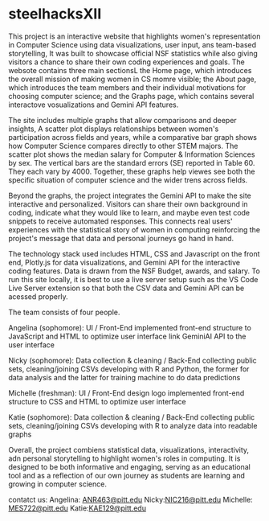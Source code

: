 # steelhacksXII
This project is an interactive website that highlights women's representation in Computer Science using data visualizations, user input, ans team-based storytelling, It was built to showcase official NSF statistics while also giving visitors a chance to share their own coding experiences and goals. The websote contains three main sectionsL the Home page, which introduces the overall mission of making women in CS momre visible; the About page, which introduces the team members and their individual motivations for choosing computer science; and the Graphs page, which contains several interactove vosualizations and Gemini API features.

The site includes multiple graphs that allow comparisons and deeper insights, A scatter plot displays relationships between women's participation across fields and years, while a comparative bar graph shows how Computer Science compares directly to other STEM majors. The scatter plot shows the median salary for Computer & Information Sciences by sex. The vertical bars are the standard errors (SE) reported in Table 60. They each vary by 4000. Together, these graphs help viewes see both the specific situation of computer science and the wider trens across fields.

Beyond the graphs, the project integrates the Gemini API to make the site interactive and personalized. Visitors can share their own background in coding, indicate what they would like to learn, and maybe even test code snippets to receive automated responses. This connects real users' experiences with the statistical story of women in computing reinforcing the project's message that data and personal journeys go hand in hand.

The technology stack used includes HTML, CSS and Javascript on the front end, Plotly.js for data visualizations, and Gemini API for the interactive coding features. Data is drawn from the NSF Budget, awards, and salary. To run this site locally, it is best to use a live server setup such as the VS Code Live Server extension so that both the CSV data and Gemini API can be acessed properly. 

The team consists of four people. 

Angelina (sophomore): UI / Front-End
implemented front-end structure to JavaScript and HTML to optimize user interface
link GeminiAI API to the user interface

Nicky (sophomore): Data collection & cleaning / Back-End 
collecting public sets, cleaning/joining CSVs
developing with R and Python, the former for data analysis and the latter for training machine to do data predictions

Michelle (freshman): UI / Front-End
design logo implemented front-end structure to CSS and HTML to optimize user interface

Katie (sophomore): Data collection & cleaning / Back-End
collecting public sets, cleaning/joining CSVs
developing with R to analyze data into readable graphs

Overall, the project combiens statistical data, visualizations, interactivity, adn personal storytelling to highlight women's roles in computing. It is designed to be both informative and engaging, serving as an educational tool and as a reflection of our own journey as students are learning and growing in computer science.

contatct us: Angelina: ANR463@pitt.edu     Nicky:NIC216@pitt.edu     Michelle: MES722@pitt.edu     Katie:KAE129@pitt.edu
